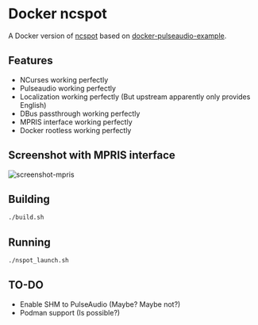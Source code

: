 # Docker ncspot

A Docker version of [ncspot](https://github.com/hrkfdn/ncspot/) based on [docker-pulseaudio-example](https://github.com/TheBiggerGuy/docker-pulseaudio-example).

## Features

* NCurses working perfectly
* Pulseaudio working perfectly
* Localization working perfectly (But upstream apparently only provides English)
* DBus passthrough working perfectly
* MPRIS interface working perfectly
* Docker rootless working perfectly

## Screenshot with MPRIS interface

![screenshot-mpris](https://user-images.githubusercontent.com/201189/131779762-65aaee8e-8684-4bc2-8ba2-8f1ab12ade50.png)

## Building
```bash
./build.sh
```

## Running
```bash
./nspot_launch.sh
```

## TO-DO

* Enable SHM to PulseAudio (Maybe? Maybe not?)
* Podman support (Is possible?)
